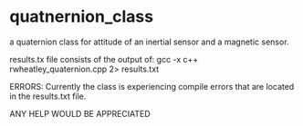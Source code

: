 # quatnernion_class

a quaternion class for attitude of an inertial sensor and a magnetic sensor.

results.tx file consists of the output of:
gcc -x c++ rwheatley_quaternion.cpp 2> results.txt

ERRORS:
Currently the class is experiencing compile errors that are located in the results.txt file.

ANY HELP WOULD BE APPRECIATED
